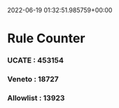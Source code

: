 2022-06-19 01:32:51.985759+00:00
# Rule Counter 
 ### UCATE : 453154

 ### Veneto : 18727

 ### Allowlist : 13923